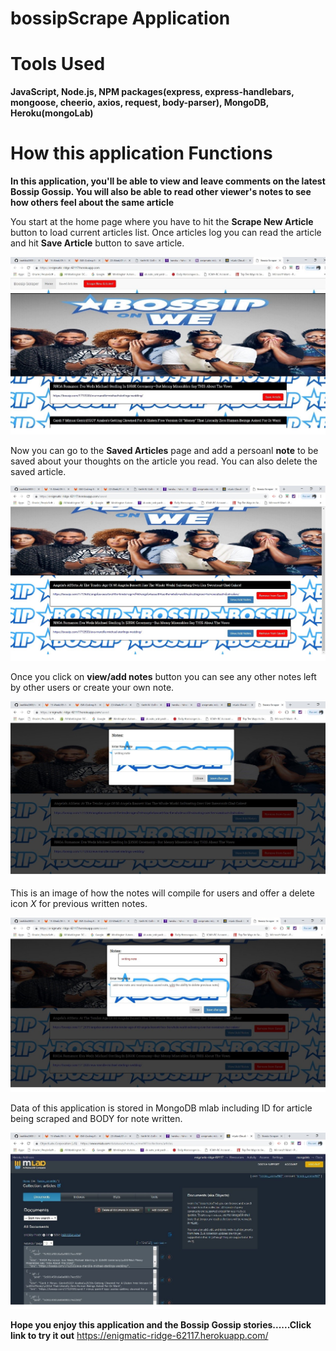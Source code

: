 # bossipScrape Application 

# Tools Used

**JavaScript, Node.js, NPM packages(express, express-handlebars, mongoose, cheerio, axios, request, body-parser), MongoDB, Heroku(mongoLab)**


# How this application Functions


**In this application, you'll be able to view and leave comments on the latest Bossip Gossip. You will also be able to read other viewer's notes to see how others feel about the same article**

You start at the home page where you have to hit the **Scrape New Article** button to load current articles list. Once articles log you can read the article and hit **Save Article** button to save article.

![Image of App](https://github.com/keefske2000/bossipScrape/blob/master/public/img/homePage.jpg)

Now you can go to the **Saved Articles** page and add a persoanl **note** to be saved about your thoughts on the article you read. You can also delete the saved article.

![Image of App](https://github.com/keefske2000/bossipScrape/blob/master/public/img/savedArticles.jpg)

Once you click on **view/add notes** button you can see any other notes left by other users or create your own note.

![Image of App](https://github.com/keefske2000/bossipScrape/blob/master/public/img/notePhoto.jpg)

This is an image of how the notes will compile for users and offer a delete icon *X* for previous written notes. 

![Image of App](https://github.com/keefske2000/bossipScrape/blob/master/public/img/newNote.jpg)

Data of this application is stored in MongoDB mlab including ID for article being scraped and BODY for note written.

![Image of App](https://github.com/keefske2000/bossipScrape/blob/master/public/img/mongoLab.jpg)

**Hope you enjoy this application and the Bossip Gossip stories......Click link to try it out** https://enigmatic-ridge-62117.herokuapp.com/